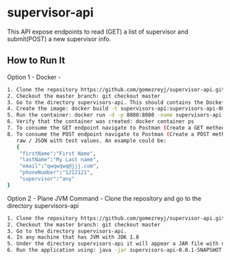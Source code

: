 # supervisor-api
This API expose endpoints to read (GET) a list of supervisor and submit(POST) a new supervisor info. 
 
## How to Run It
Option 1 - Docker - 
```bash
1. Clone the repository https://github.com/gomezreyj/supervisor-api.git  ( master branch )
2. Checkout the master branch: git checkout master 
3. Go to the directory supervisors-api. This should contains the Dockefile
4. Create the image: docker build -t supervisors-api:supervisors-api-001 .
5. Run the container: docker run -d -p 8080:8080 -name supervisors-api supervisors-api-001:latest
6. Verify that the container was created: docker container ps
7. To consume the GET endpoint navigate to Postman (Create a GET method) / Browser and type http://localhost:8080/api/supervisors
8. To consume the POST endpoint navigate to Postman (Create a POST method) and in the Body params choose:
   raw / JSON with test values. An example could be:
   {
    "firstName":"First Name",
    "lastName":"My Last name",
    "email":"qwqwqwq@jjj.com",
    "phoneNumber":"1212121",
    "supervisor":"any"
}
```
Option 2 - Plane JVM Command - Clone the repository and go to the directory supervisors-api
```bash
1. Clone the repository https://github.com/gomezreyj/supervisor-api.git  ( master branch )
2. Checkout the master branch: git checkout master 
3. Go to the directory supervisors-api. 
4. In any machine that has JVM with JDK 1.8
5. Under the directory supervisors-api it will appear a JAR file with name: supervisors-api-0.0.1-SNAPSHOT.jar
6. Run the application using: java -jar supervisors-api-0.0.1-SNAPSHOT.jar
```

